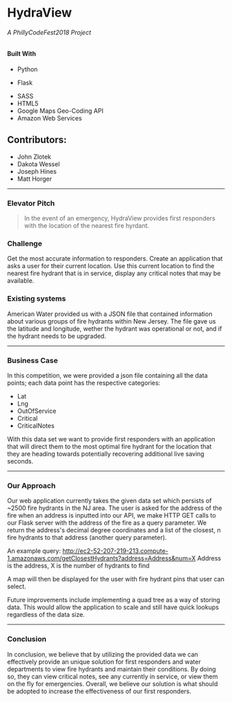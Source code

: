 # **HydraView**

######  A PhillyCodeFest2018 Project

####  Built With
* Python  
- Flask
* SASS
* HTML5
* Google Maps Geo-Coding API
* Amazon Web Services


## Contributors:
* John Zlotek
* Dakota Wessel
* Joseph Hines
* Matt Horger

***

### Elevator Pitch
> In the event of an emergency, HydraView provides first responders with the location of the nearest fire hyrdant.

### Challenge

Get the most accurate information to responders. Create an application that asks a user for their current location. Use this current location to find the nearest fire hydrant that is in service, display any critical notes that may be available.

### Existing systems

American Water provided us with a JSON file that contained information about various groups of fire hydrants within New Jersey. The file gave us the latitude and longitude, wether the hydrant was operational or not, and if the hydrant needs to be upgraded.  

***

### Business Case

In this competition, we were provided a json file containing all the data points; each data point has the respective categories:

* Lat
* Lng
* OutOfService
* Critical
* CriticalNotes

With this data set we want to provide first responders with an application that will direct them to the most optimal fire hydrant for the location that they are heading towards potentially recovering additional live saving seconds.

***

### Our Approach

Our web application currently takes the given data set which persists of ~2500 fire hydrants in the NJ area. The user is asked for the address of the fire when an address is inputted into our API, we make HTTP GET calls to our Flask server with the address of the fire as a query parameter. We return the address's decimal degree coordinates and a list of the closest, n fire hydrants to that address (another query parameter).

An example query:
http://ec2-52-207-219-213.compute-1.amazonaws.com/getClosestHydrants?address=Address&num=X
Address is the address, X is the number of hydrants to find

A map will then be displayed for the user with fire hydrant pins that user can select.

Future improvements include implementing a quad tree as a way of storing data. This would allow the application to scale and still have quick lookups regardless of the data size.

***

### Conclusion

In conclusion, we believe that by utilizing the provided data we can effectively provide an unique solution for first responders and water departments to view fire hydrants and maintain their conditions. By doing so, they can view critical notes, see any currently in service, or view them on the fly for emergencies. Overall, we believe our solution is what should be adopted to increase the effectiveness of our first responders.
